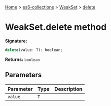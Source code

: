 [Home](./index) &gt; [es6-collections](es6-collections.md) &gt; [WeakSet](es6-collections.weakset.md) &gt; [delete](es6-collections.weakset.delete.md)

# WeakSet.delete method


**Signature:**
```javascript
delete(value: T): boolean;
```
**Returns:** `boolean`

## Parameters

|  Parameter | Type | Description |
|  --- | --- | --- |
|  `value` | `T` |  |


